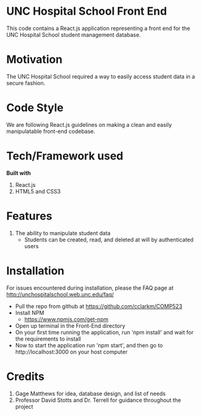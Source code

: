 # UNC Hospital School Front End 
This code contains a React.js application representing a front end for the UNC Hospital School student management database.

# Motivation
The UNC Hospital School required a way to easily access student data in a secure fashion.

# Code Style
We are following React.js guidelines on making a clean and easily manipulatable front-end codebase.

# Tech/Framework used
**Built with**

1. React.js
2. HTML5 and CSS3

# Features
1. The ability to manipulate student data 
	* Students can be created, read, and deleted at will by authenticated users


# Installation
For issues encountered during installation, please the FAQ page at http://unchospitalschool.web.unc.edu/faq/
* Pull the repo from github at https://github.com/cclarkm/COMP523
* Install NPM
	- https://www.npmjs.com/get-npm
* Open up terminal in the Front-End directory
* On your first time running the application, run 'npm install' and wait for the requirements to install
* Now to start the application run 'npm start', and then go to http://localhost:3000 on your host computer

# Credits
1. Gage Matthews for idea, database design, and list of needs
2. Professor David Stotts and Dr. Terrell for guidance throughout the project
